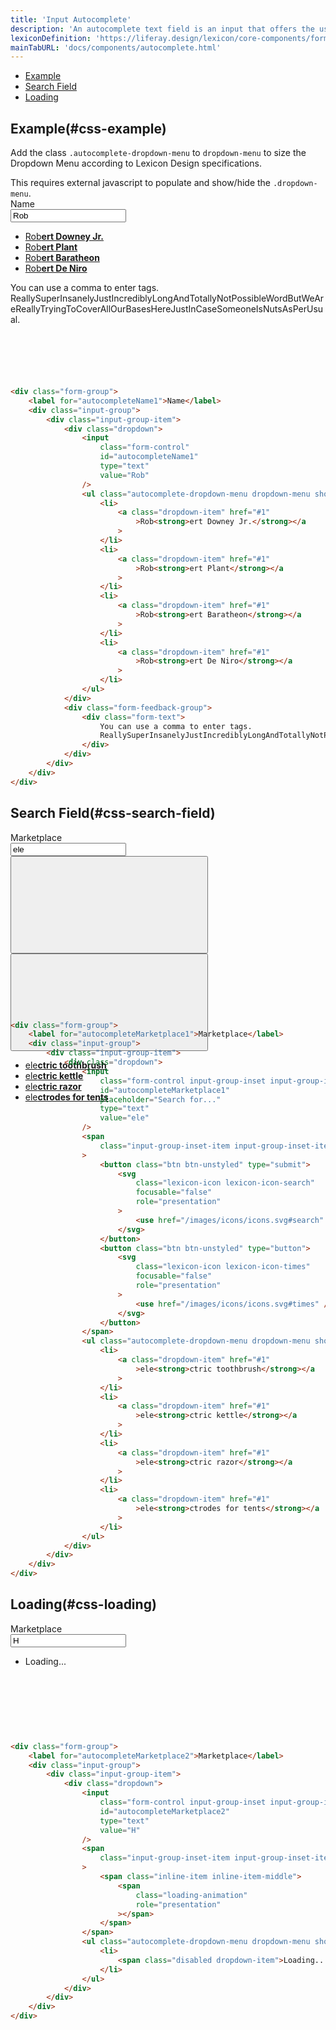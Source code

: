 ```yaml
---
title: 'Input Autocomplete'
description: 'An autocomplete text field is an input that offers the user text suggestions while they type.'
lexiconDefinition: 'https://liferay.design/lexicon/core-components/forms/text-input-variations/'
mainTabURL: 'docs/components/autocomplete.html'
---
```


<div class="nav-toc-absolute">
<div class="nav-toc">

-   [Example](#css-example)
-   [Search Field](#css-search-field)
-   [Loading](#css-loading)

</div>
</div>

## Example(#css-example)

Add the class `.autocomplete-dropdown-menu` to `dropdown-menu` to size the Dropdown Menu according to Lexicon Design specifications.

<div class="clay-site-alert alert alert-warning">
	This requires external javascript to populate and show/hide the <code class="gatsby-code-text">.dropdown-menu</code>.
</div>

<div class="sheet-example" style="height:18rem;">
	<div class="form-group">
		<div class="clay-autocomplete">
			<label for="autocompleteName1">Name</label>
			<div class="input-group">
				<div class="input-group-item">
					<div class="dropdown">
						<input class="form-control" id="autocompleteName1" type="text" value="Rob">
						<ul class="autocomplete-dropdown-menu dropdown-menu show">
							<li>
								<a class="dropdown-item" href="#1">Rob<strong>ert Downey Jr.</strong></a>
							</li>
							<li>
								<a class="dropdown-item" href="#1">Rob<strong>ert Plant</strong></a>
							</li>
							<li>
								<a class="dropdown-item" href="#1">Rob<strong>ert Baratheon</strong></a>
							</li>
							<li>
								<a class="dropdown-item" href="#1">Rob<strong>ert De Niro</strong></a>
							</li>
						</ul>
					</div>
					<div class="form-feedback-group">
					<div class="form-text">You can use a comma to enter tags. ReallySuperInsanelyJustIncrediblyLongAndTotallyNotPossibleWordButWeAreReallyTryingToCoverAllOurBasesHereJustInCaseSomeoneIsNutsAsPerUsual.</div>
				</div>
				</div>
			</div>
		</div>
	</div>
</div>

```html
<div class="form-group">
	<label for="autocompleteName1">Name</label>
	<div class="input-group">
		<div class="input-group-item">
			<div class="dropdown">
				<input
					class="form-control"
					id="autocompleteName1"
					type="text"
					value="Rob"
				/>
				<ul class="autocomplete-dropdown-menu dropdown-menu show">
					<li>
						<a class="dropdown-item" href="#1"
							>Rob<strong>ert Downey Jr.</strong></a
						>
					</li>
					<li>
						<a class="dropdown-item" href="#1"
							>Rob<strong>ert Plant</strong></a
						>
					</li>
					<li>
						<a class="dropdown-item" href="#1"
							>Rob<strong>ert Baratheon</strong></a
						>
					</li>
					<li>
						<a class="dropdown-item" href="#1"
							>Rob<strong>ert De Niro</strong></a
						>
					</li>
				</ul>
			</div>
			<div class="form-feedback-group">
				<div class="form-text">
					You can use a comma to enter tags.
					ReallySuperInsanelyJustIncrediblyLongAndTotallyNotPossibleWordButWeAreReallyTryingToCoverAllOurBasesHereJustInCaseSomeoneIsNutsAsPerUsual.
				</div>
			</div>
		</div>
	</div>
</div>
```

## Search Field(#css-search-field)

<div class="sheet-example" style="height:18rem;">
	<div class="form-group">
		<label for="autocompleteMarketplace1">Marketplace</label>
		<div class="input-group">
			<div class="input-group-item">
				<div class="dropdown">
					<input class="form-control input-group-inset input-group-inset-after" id="autocompleteMarketplace1" placeholder="Search for..." type="text" value="ele">
					<span class="input-group-inset-item input-group-inset-item-after">
						<button class="btn btn-unstyled" type="submit">
							<svg class="lexicon-icon lexicon-icon-search" focusable="false" role="presentation">
								<use href="/images/icons/icons.svg#search" />
							</svg>
						</button>
						<button class="btn btn-unstyled" type="button">
							<svg class="lexicon-icon lexicon-icon-times" focusable="false" role="presentation">
								<use href="/images/icons/icons.svg#times" />
							</svg>
						</button>
					</span>
					<ul class="autocomplete-dropdown-menu dropdown-menu show">
						<li>
							<a class="dropdown-item" href="#1">ele<strong>ctric toothbrush</strong></a>
						</li>
						<li>
							<a class="dropdown-item" href="#1">ele<strong>ctric kettle</strong></a>
						</li>
						<li>
							<a class="dropdown-item" href="#1">ele<strong>ctric razor</strong></a>
						</li>
						<li>
							<a class="dropdown-item" href="#1">ele<strong>ctrodes for tents</strong></a>
						</li>
					</ul>
				</div>
			</div>
		</div>
	</div>
</div>

```html
<div class="form-group">
	<label for="autocompleteMarketplace1">Marketplace</label>
	<div class="input-group">
		<div class="input-group-item">
			<div class="dropdown">
				<input
					class="form-control input-group-inset input-group-inset-after"
					id="autocompleteMarketplace1"
					placeholder="Search for..."
					type="text"
					value="ele"
				/>
				<span
					class="input-group-inset-item input-group-inset-item-after"
				>
					<button class="btn btn-unstyled" type="submit">
						<svg
							class="lexicon-icon lexicon-icon-search"
							focusable="false"
							role="presentation"
						>
							<use href="/images/icons/icons.svg#search" />
						</svg>
					</button>
					<button class="btn btn-unstyled" type="button">
						<svg
							class="lexicon-icon lexicon-icon-times"
							focusable="false"
							role="presentation"
						>
							<use href="/images/icons/icons.svg#times" />
						</svg>
					</button>
				</span>
				<ul class="autocomplete-dropdown-menu dropdown-menu show">
					<li>
						<a class="dropdown-item" href="#1"
							>ele<strong>ctric toothbrush</strong></a
						>
					</li>
					<li>
						<a class="dropdown-item" href="#1"
							>ele<strong>ctric kettle</strong></a
						>
					</li>
					<li>
						<a class="dropdown-item" href="#1"
							>ele<strong>ctric razor</strong></a
						>
					</li>
					<li>
						<a class="dropdown-item" href="#1"
							>ele<strong>ctrodes for tents</strong></a
						>
					</li>
				</ul>
			</div>
		</div>
	</div>
</div>
```

## Loading(#css-loading)

<div class="sheet-example" style="height:11rem;">
	<div class="form-group">
		<label for="autocompleteMarketplace2">Marketplace</label>
		<div class="input-group">
			<div class="input-group-item">
				<div class="dropdown">
					<input class="form-control input-group-inset input-group-inset-after" id="autocompleteMarketplace2" type="text" value="H">
					<span class="input-group-inset-item input-group-inset-item-after">
						<span class="inline-item inline-item-middle">
							<span class="loading-animation" role="presentation"></span>
						</span>
					</span>
					<ul class="autocomplete-dropdown-menu dropdown-menu show">
						<li>
							<span class="disabled dropdown-item">Loading...</span>
						</li>
					</ul>
				</div>
			</div>
		</div>
	</div>
</div>

```html
<div class="form-group">
	<label for="autocompleteMarketplace2">Marketplace</label>
	<div class="input-group">
		<div class="input-group-item">
			<div class="dropdown">
				<input
					class="form-control input-group-inset input-group-inset-after"
					id="autocompleteMarketplace2"
					type="text"
					value="H"
				/>
				<span
					class="input-group-inset-item input-group-inset-item-after"
				>
					<span class="inline-item inline-item-middle">
						<span
							class="loading-animation"
							role="presentation"
						></span>
					</span>
				</span>
				<ul class="autocomplete-dropdown-menu dropdown-menu show">
					<li>
						<span class="disabled dropdown-item">Loading...</span>
					</li>
				</ul>
			</div>
		</div>
	</div>
</div>
```

